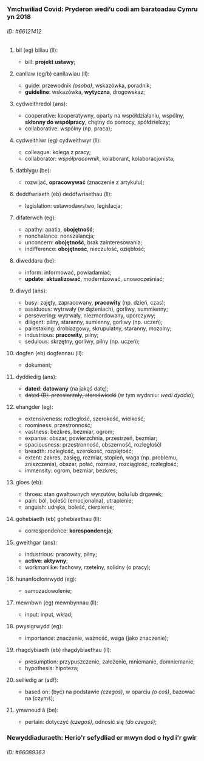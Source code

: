 ### Ymchwiliad Covid: Pryderon wedi’u codi am baratoadau Cymru yn 2018
[//]: #()
###### ID: #66121412

1. bil (eg) biliau (ll):

    [//]: # (tylko znaczenie z artykułu)
    - bill: **projekt ustawy**;
1. canllaw (eg/b) canllawiau (ll):

    [//]: # (Wybrane znaczenia - pasujące do artykułu)

    - guide: przewodnik *(osoba)*, wskazówka, poradnik;
    - **guideline**: wskazówka, **wytyczna**, drogowskaz;
1. cydweithredol (ans):
    - cooperative: kooperatywny, oparty na współdziałaniu, wspólny, **skłonny do wspólpracy**, chętny do pomocy, spółdzielczy;
    - collaborative: wspólny (np. praca);
1. cydweithiwr (eg) cydweithwyr (ll):
    - colleague: kolega z pracy;
    - collaborator: *współpracownik*, kolaborant, kolaboracjonista;
1. datblygu (be):
    - rozwijać, **opracowywać** (znaczenie z artykułu);
1. deddfwriaeth (eb) deddfwriaethau (ll):
    - legislation: ustawodawstwo, legislacja;
1. difaterwch (eg):
    - apathy: apatia, **obojętność**;
    - nonchalance: nonszalancja;
    - unconcern: **obojętność**, brak zainteresowania;
    - indifference: **obojętność**, nieczułość, oziębłość;
1. diweddaru (be):
    - inform: informować, powiadamiać;
    - **update**: **aktualizować**, modernizować, unowocześniać;
1. diwyd (ans):
    - busy: zajęty, zapracowany, **pracowity** (np. dzień, czas);
    - assiduous: wytrwały (w dążeniach), gorliwy, summienny;
    - persevering: wytrwały, niezmordowany, uporczywy;
    - diligent: pilny, staranny, sumienny, gorliwy (np. uczeń);
    - painstaking: drobiazgowy, skrupulatny, staranny, mozolny;
    - industrious: **pracowity**, pilny;
    - sedulous: skrzętny, gorliwy, pilny (np. uczeń);
1. dogfen (eb) dogfennau (ll):
    - dokument;
1. dyddiedig (ans):
    - **dated**: **datowany** (na jakąś datę);

    [//]: # (Nie spisywać do quizleta poniższego)
    - ~~dated (B): przestarzały, staroświecki~~ (w tym wydaniu: *wedi dyddio*);
1. ehangder (eg):
    - extensiveness: rozległość, szerokość, wielkość;
    - roominess: przestronność;
    - vastness: bezkres, bezmiar, ogrom;
    - expanse: obszar, powierzchnia, przestrzeń, bezmiar;
    - spaciousness: przestronność, obszerność, rozległośćl
    - breadth: rozległość, szerokość, rozpiętość;
    - extent: zakres, zasięg, rozmiar, stopień, waga (np. problemu, zniszczenia), obszar, połać, rozmiaz, rozciągłość, rozległość;
    - immensity: ogrom, bezmiar, bezkres;
1. gloes (eb):
    - throes: stan gwałtownych wyrzutów, bólu lub drgawek;
    - pain: ból, boleść (emocjonalna), utrapienie;
    - anguish: udręka, boleść, cierpienie;
1. gohebiaeth (eb) gohebiaethau (ll):

    [//]: # (tylko znaczenie z artykułu, *angielskie* 'correspondence' ma ich jeszcze kilka)
    - correspondence: **korespondencja**;
1. gweithgar (ans):
    - industrious: pracowity, pilny;
    - **active**: **aktywny**;
    - workmanlike: fachowy, rzetelny, solidny (o pracy);
1. hunanfodlonrwydd (eg):
    - samozadowolenie;
1. mewnbwn (eg) mewnbynnau (ll):
    - input: input, wkład;
1. pwysigrwydd (eg):
    - importance: znaczenie, ważność, waga (jako znaczenie);
1. rhagdybiaeth (eb) rhagdybiaethau (ll):
    - presumption: przypuszczenie, założenie, mniemanie, domniemanie;
    - hypothesis: hipoteza;
1. seiliedig ar (adf):
    - based on: (być) na podstawie *(czegoś)*, w oparciu *(o coś)*, bazować na (czymś);
1. ymwneud â (be):
    - pertain: dotyczyć *(czegoś)*, odnosić się *(do czegoś)*;

### Newyddiaduraeth: Herio'r sefydliad er mwyn dod o hyd i'r gwir
[//]: #()
###### ID: #66089363